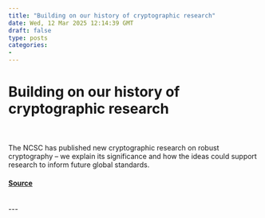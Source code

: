 ```yaml
---
title: "Building on our history of cryptographic research"
date: Wed, 12 Mar 2025 12:14:39 GMT
draft: false
type: posts
categories: 
- 
---
```

# Building on our history of cryptographic research

<br/>

<br/>
The NCSC has published new cryptographic research on robust cryptography – we explain its significance and how the ideas could support research to inform future global standards.

#### [Source](https://www.ncsc.gov.uk/blog-post/building-on-our-history-cryptographic-research)

<br/>
---
